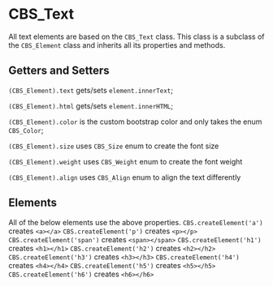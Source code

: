 # CBS_Text

All text elements are based on the `CBS_Text` class. This class is a subclass of the `CBS_Element` class and inherits all its properties and methods.


## Getters and Setters
`(CBS_Element).text` gets/sets `element.innerText`;

`(CBS_Element).html` gets/sets `element.innerHTML`;

`(CBS_Element).color` is the custom bootstrap color and only takes the enum `CBS_Color`;

`(CBS_Element).size` uses `CBS_Size` enum to create the font size

`(CBS_Element).weight` uses `CBS_Weight` enum to create the font weight

`(CBS_Element).align` uses `CBS_Align` enum to align the text differently


## Elements

All of the below elements use the above properties.
`CBS.createElement('a')` creates `<a></a>`
`CBS.createElement('p')` creates `<p></p>`
`CBS.createElement('span')` creates `<span></span>`
`CBS.createElement('h1')` creates `<h1></h1>`
`CBS.createElement('h2')` creates `<h2></h2>`
`CBS.createElement('h3')` creates `<h3></h3>`
`CBS.createElement('h4')` creates `<h4></h4>`
`CBS.createElement('h5')` creates `<h5></h5>`
`CBS.createElement('h6')` creates `<h6></h6>`